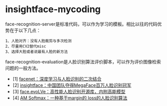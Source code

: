 # insightface-mycoding
face-recognition-server是标准代码，可以作为学习的模板。相比以往的代码优势在于以下几点：

	1、人脸对齐：没有人脸裁剪与多次检测 
	2、尽量用CV2替代misc 
	3、选择大脸或者说最有人脸的新方法 
	
face-recognition-evaluation是人脸识别算法评价脚本，可以作为评价图像检索问题的一般方法。

- [1] [facenet：深度学习与人脸识别的二次结合](https://github.com/davidsandberg/facenet.git)
- [2] [insightface：中国团队夺得MegaFace百万人脸识别冠军](https://github.com/deepinsight/insightface.git)
- [3] [face.evoLVe：高性能人脸识别开源库，内附高能模型](https://github.com/ZhaoJ9014/face.evoLVe.PyTorch.git)
- [4] [AM Softmax：一种基于margin的 loss的人脸识别算法](https://github.com/394781865/Additive-Margin-Softmax.git)
